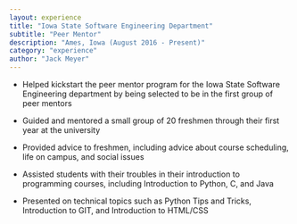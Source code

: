 ```yaml
---
layout: experience
title: "Iowa State Software Engineering Department"
subtitle: "Peer Mentor"
description: "Ames, Iowa (August 2016 - Present)"
category: "experience"
author: "Jack Meyer"
---
```

<!-- Start Writing Below in Markdown -->
* Helped kickstart the peer mentor program for the Iowa State Software Engineering department by being selected to be in the first group of peer mentors

* Guided and mentored a small group of 20 freshmen through their first year at the university

* Provided advice to freshmen, including advice about course scheduling, life on campus, and social issues

* Assisted students with their troubles in their introduction to programming courses, including Introduction to Python, C, and Java

* Presented on technical topics such as Python Tips and Tricks, Introduction to GIT, and Introduction to HTML/CSS
